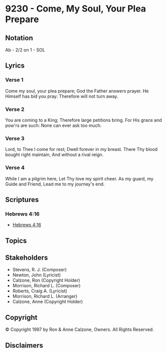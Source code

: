 # 9230 - Come, My Soul, Your Plea Prepare

## Notation

Ab - 2/2 on 1 - SOL

## Lyrics

### Verse 1

Come my soul, your plea prepare; God the Father answers prayer. He Himself has bid you pray: Therefore will not turn away.

### Verse 2

You are coming to a King; Therefore large petitions bring. For His grace and pow'rs are such: None can ever ask too much.

### Verse 3

Lord, to Thee I come for rest; Dwell forever in my breast. There Thy blood bought right maintain, And without a rival reign.

### Verse 4

While I am a pilgrim here, Let Thy love my spirit cheer. As my guard, my Guide and Friend, Lead me to my journey's end.


## Scriptures

### Hebrews 4:16

- [Hebrews 4:16](https://www.biblegateway.com/passage/?search=Hebrews%204%3A16)


## Topics


## Stakeholders

- Stevens, R. J. (Composer)
- Newton, John (Lyricist)
- Calzone, Ron (Copyright Holder)
- Morrison, Richard L. (Composer)
- Roberts, Craig A. (Lyricist)
- Morrison, Richard L. (Arranger)
- Calzone, Anne (Copyright Holder)

## Copyright

© Copyright 1997 by Ron & Anne Calzone, Owners. All Rights Reserved.


## Disclaimers


